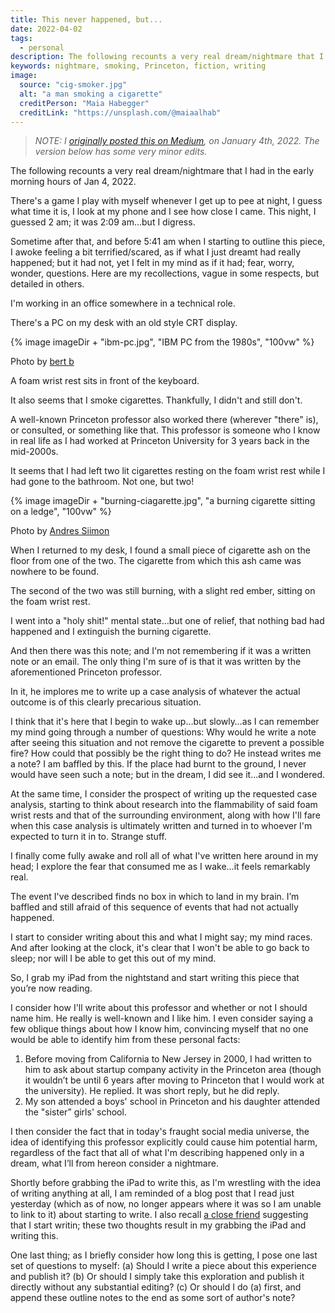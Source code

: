 ```yaml
---
title: This never happened, but...
date: 2022-04-02
tags:
  - personal
description: The following recounts a very real dream/nightmare that I had in the early morning hours of Jan 4, 2022.
keywords: nightmare, smoking, Princeton, fiction, writing
image:
  source: "cig-smoker.jpg"
  alt: "a man smoking a cigarette"
  creditPerson: "Maia Habegger"
  creditLink: "https://unsplash.com/@maiaalhab"
---
```


> _NOTE: I [originally posted this on Medium](https://medium.com/@bobmonsour/this-never-happened-but-273a2f3415ad), on January 4th, 2022. The version below has some very minor edits._

The following recounts a very real dream/nightmare that I had in the early morning hours of Jan 4, 2022.

There's a game I play with myself whenever I get up to pee at night, I guess what time it is, I look at my phone and I see how close I came. This night, I guessed 2 am; it was 2:09 am...but I digress.

Sometime after that, and before 5:41 am when I starting to outline this piece, I awoke feeling a bit terrified/scared, as if what I just dreamt had really happened; but it had not, yet I felt in my mind as if it had; fear, worry, wonder, questions. Here are my recollections, vague in some respects, but detailed in others.

I'm working in an office somewhere in a technical role.

There's a PC on my desk with an old style CRT display.

{% image imageDir + "ibm-pc.jpg", "IBM PC from the 1980s", "100vw" %}

Photo by [bert b](https://unsplash.com/@bertsz)

A foam wrist rest sits in front of the keyboard.

It also seems that I smoke cigarettes. Thankfully, I didn't and still don't.

A well-known Princeton professor also worked there (wherever "there" is), or consulted, or something like that. This professor is someone who I know in real life as I had worked at Princeton University for 3 years back in the mid-2000s.

It seems that I had left two lit cigarettes resting on the foam wrist rest while I had gone to the bathroom. Not one, but two!

{% image imageDir + "burning-ciagarette.jpg", "a burning cigarette sitting on a ledge", "100vw" %}

Photo by [Andres Siimon](https://unsplash.com/@johnmcclane)

When I returned to my desk, I found a small piece of cigarette ash on the floor from one of the two. The cigarette from which this ash came was nowhere to be found.

The second of the two was still burning, with a slight red ember, sitting on the foam wrist rest.

I went into a "holy shit!" mental state…but one of relief, that nothing bad had happened and I extinguish the burning cigarette.

And then there was this note; and I'm not remembering if it was a written note or an email. The only thing I'm sure of is that it was written by the aforementioned Princeton professor.

In it, he implores me to write up a case analysis of whatever the actual outcome is of this clearly precarious situation.

I think that it's here that I begin to wake up…but slowly…as I can remember my mind going through a number of questions: Why would he write a note after seeing this situation and not remove the cigarette to prevent a possible fire? How could that possibly be the right thing to do? He instead writes me a note? I am baffled by this. If the place had burnt to the ground, I never would have seen such a note; but in the dream, I did see it...and I wondered.

At the same time, I consider the prospect of writing up the requested case analysis, starting to think about research into the flammability of said foam wrist rests and that of the surrounding environment, along with how I'll fare when this case analysis is ultimately written and turned in to whoever I'm expected to turn it in to. Strange stuff.

I finally come fully awake and roll all of what I've written here around in my head; I explore the fear that consumed me as I wake…it feels remarkably real.

The event I've described finds no box in which to land in my brain. I’m baffled and still afraid of this sequence of events that had not actually happened.

I start to consider writing about this and what I might say; my mind races. And after looking at the clock, it's clear that I won't be able to go back to sleep; nor will I be able to get this out of my mind.

So, I grab my iPad from the nightstand and start writing this piece that you’re now reading.

I consider how I'll write about this professor and whether or not I should name him. He really is well-known and I like him. I even consider saying a few oblique things about how I know him, convincing myself that no one would be able to identify him from these personal facts:

1. Before moving from California to New Jersey in 2000, I had written to him to ask about startup company activity in the Princeton area (though it wouldn’t be until 6 years after moving to Princeton that I would work at the university). He replied. It was short reply, but he did reply.
2. My son attended a boys' school in Princeton and his daughter attended the "sister” girls' school.

I then consider the fact that in today's fraught social media universe, the idea of identifying this professor explicitly could cause him potential harm, regardless of the fact that all of what I'm describing happened only in a dream, what I’ll from hereon consider a nightmare.

Shortly before grabbing the iPad to write this, as I'm wrestling with the idea of writing anything at all, I am reminded of a blog post that I read just yesterday (which as of now, no longer appears where it was so I am unable to link to it) about starting to write. I also recall [a close friend](https://medium.com/@RichardADiDio) suggesting that I start writin; these two thoughts result in my grabbing the iPad and writing this.

One last thing; as I briefly consider how long this is getting, I pose one last set of questions to myself:
(a) Should I write a piece about this experience and publish it?
(b) Or should I simply take this exploration and publish it directly without any substantial editing?
(c) Or should I do (a) first, and append these outline notes to the end as some sort of author's note?

